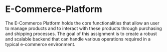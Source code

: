 # E-Commerce-Platform
The E-Commerce Platform holds the core functionalities that allow an user to manage products and to interact with these products through purchasing and shipping processes. The goal of this assignment is to create a robust and scalable backend that can handle various operations required in a typical e-commerce environment.
